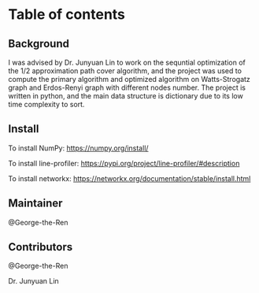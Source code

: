 # Table of contents
## Background
I was advised by Dr. Junyuan Lin to work on the sequntial optimization of the 1/2 approximation path cover algorithm, and the project was used to compute the primary algorithm and optimized algorithm on Watts-Strogatz graph and Erdos-Renyi graph with different nodes number. The project is written in python, and the main data structure is dictionary due to its low time complexity to sort.
## Install
To install NumPy: https://numpy.org/install/

To install line-profiler: https://pypi.org/project/line-profiler/#description

To install networkx: https://networkx.org/documentation/stable/install.html
## Maintainer
@George-the-Ren
## Contributors
@George-the-Ren

Dr. Junyuan Lin
